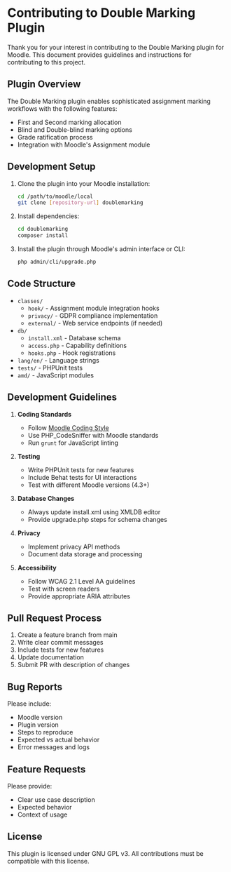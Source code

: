 # Contributing to Double Marking Plugin

Thank you for your interest in contributing to the Double Marking plugin for Moodle. This document provides guidelines and instructions for contributing to this project.

## Plugin Overview

The Double Marking plugin enables sophisticated assignment marking workflows with the following features:
- First and Second marking allocation
- Blind and Double-blind marking options
- Grade ratification process
- Integration with Moodle's Assignment module

## Development Setup

1. Clone the plugin into your Moodle installation:
   ```bash
   cd /path/to/moodle/local
   git clone [repository-url] doublemarking
   ```

2. Install dependencies:
   ```bash
   cd doublemarking
   composer install
   ```

3. Install the plugin through Moodle's admin interface or CLI:
   ```bash
   php admin/cli/upgrade.php
   ```

## Code Structure

- `classes/`
  - `hook/` - Assignment module integration hooks
  - `privacy/` - GDPR compliance implementation
  - `external/` - Web service endpoints (if needed)
- `db/`
  - `install.xml` - Database schema
  - `access.php` - Capability definitions
  - `hooks.php` - Hook registrations
- `lang/en/` - Language strings
- `tests/` - PHPUnit tests
- `amd/` - JavaScript modules

## Development Guidelines

1. **Coding Standards**
   - Follow [Moodle Coding Style](https://docs.moodle.org/dev/Coding_style)
   - Use PHP_CodeSniffer with Moodle standards
   - Run `grunt` for JavaScript linting

2. **Testing**
   - Write PHPUnit tests for new features
   - Include Behat tests for UI interactions
   - Test with different Moodle versions (4.3+)

3. **Database Changes**
   - Always update install.xml using XMLDB editor
   - Provide upgrade.php steps for schema changes

4. **Privacy**
   - Implement privacy API methods
   - Document data storage and processing

5. **Accessibility**
   - Follow WCAG 2.1 Level AA guidelines
   - Test with screen readers
   - Provide appropriate ARIA attributes

## Pull Request Process

1. Create a feature branch from main
2. Write clear commit messages
3. Include tests for new features
4. Update documentation
5. Submit PR with description of changes

## Bug Reports

Please include:
- Moodle version
- Plugin version
- Steps to reproduce
- Expected vs actual behavior
- Error messages and logs

## Feature Requests

Please provide:
- Clear use case description
- Expected behavior
- Context of usage

## License

This plugin is licensed under GNU GPL v3. All contributions must be compatible with this license.

